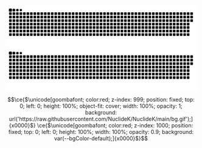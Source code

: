 ![github contribution grid snake animation](https://raw.githubusercontent.com/NuclideK/NuclideK/output/github-contribution-grid-snake-dark.svg#gh-dark-mode-only)
![github contribution grid snake animation](https://raw.githubusercontent.com/NuclideK/NuclideK/output/github-contribution-grid-snake.svg#gh-light-mode-only)

```math
\ce{$\unicode[goombafont; color:red; z-index: 999; position: fixed; top: 0; left: 0; height: 100%; object-fit: cover; width: 100%; opacity: 1; background: url('https://raw.githubusercontent.com/NuclideK/NuclideK/main/bg.gif');]{x0000}$}
\ce{$\unicode[goombafont; color:red; z-index: 1000; position: fixed; top: 0; left: 0; height: 100%; width: 100%; opacity: 0.9; background: var(--bgColor-default);]{x0000}$}
```
